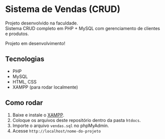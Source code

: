 # Sistema de Vendas (CRUD)

Projeto desenvolvido na faculdade.  
Sistema CRUD completo em PHP + MySQL com gerenciamento de clientes e produtos.

Projeto em desenvolvimento!

## Tecnologias
- PHP
- MySQL
- HTML, CSS
- XAMPP (para rodar localmente)

## Como rodar
1. Baixe e instale o [XAMPP](https://www.apachefriends.org/).
2. Coloque os arquivos deste repositório dentro da pasta `htdocs`.
3. Importe o arquivo `vendas.sql` no phpMyAdmin.
4. Acesse `http://localhost/nome-do-projeto`
